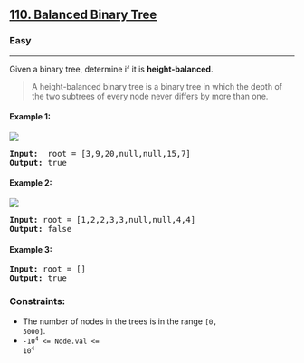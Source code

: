 ## [110. Balanced Binary Tree](https://leetcode.com/problems/balanced-binary-tree/)
### Easy
<hr/>

Given a binary tree, determine if it is **height-balanced**.
> A height-balanced binary tree is a binary tree in which the depth of the two subtrees of every node never differs by more than one.

#### Example 1:
<img src="https://assets.leetcode.com/uploads/2020/10/06/balance_1.jpg" width="auto" />
<pre>
<strong>Input:</strong>  root = [3,9,20,null,null,15,7]
<strong>Output:</strong> true
</pre>

#### Example 2:
<img src="https://assets.leetcode.com/uploads/2020/10/06/balance_2.jpg" width="auto" />
<pre>
<strong>Input:</strong> root = [1,2,2,3,3,null,null,4,4]
<strong>Output:</strong> false
</pre>

#### Example 3:
<pre>
<strong>Input:</strong> root = []
<strong>Output:</strong> true
</pre>

### Constraints:

* The number of nodes in the trees is in the range <code>[0, 5000]</code>.
* <code>-10<sup>4</sup> &lt;= Node.val &lt;= 10<sup>4</sup></code>
